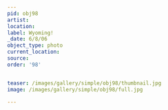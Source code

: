 ```yaml
---
pid: obj98
artist: 
location: 
label: Wyoming!
_date: 6/8/06
object_type: photo
current_location: 
source: 
order: '98'


teaser: /images/gallery/simple/obj98/thumbnail.jpg
image: /images/gallery/simple/obj98/full.jpg
 
---
```

